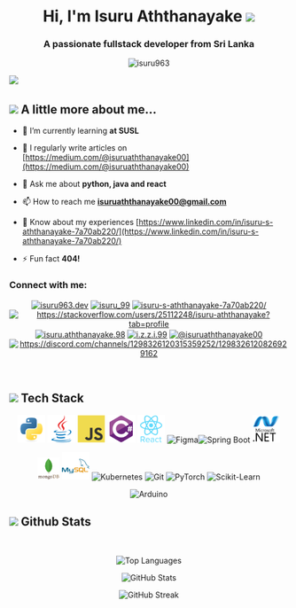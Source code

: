 <h1 align="center">Hi, I'm Isuru Aththanayake </b><img src="https://media.giphy.com/media/hvRJCLFzcasrR4ia7z/giphy.gif" width="35"> </h1>
<h3 align="center">A passionate fullstack developer from Sri Lanka</h3>
<p align="center"> <img src="https://komarev.com/ghpvc/?username=isuru963&label=Profile%20views&color=0e75b6&style=flat" alt="isuru963" /> </p>

<img src="https://user-images.githubusercontent.com/73097560/115834477-dbab4500-a447-11eb-908a-139a6edaec5c.gif">

## <img src="https://media.giphy.com/media/VgCDAzcKvsR6OM0uWg/giphy.gif" width ="50"><b> A little more about me...</b> 

- 🌱 I’m currently learning **at SUSL**

- 📝 I regularly write articles on [https://medium.com/@isuruaththanayake00](https://medium.com/@isuruaththanayake00)

- 💬 Ask me about **python, java and react**

- 📫 How to reach me **isuruaththanayake00@gmail.com**

- 📄 Know about my experiences [https://www.linkedin.com/in/isuru-s-aththanayake-7a70ab220/](https://www.linkedin.com/in/isuru-s-aththanayake-7a70ab220/)

- ⚡ Fun fact **404!**

<h3 align="left">Connect with me:</h3>

<p align="center">
<a href="https://dev.to/isuru963.dev" target="blank"><img align="center" src="https://raw.githubusercontent.com/rahuldkjain/github-profile-readme-generator/master/src/images/icons/Social/devto.svg" alt="isuru963.dev" height="30" width="40" /></a>
<a href="https://twitter.com/isuru_99" target="blank"><img align="center" src="https://raw.githubusercontent.com/rahuldkjain/github-profile-readme-generator/master/src/images/icons/Social/twitter.svg" alt="isuru_99" height="30" width="40" /></a>
<a href="https://linkedin.com/in/isuru-s-aththanayake-7a70ab220/" target="blank"><img align="center" src="https://raw.githubusercontent.com/rahuldkjain/github-profile-readme-generator/master/src/images/icons/Social/linked-in-alt.svg" alt="isuru-s-aththanayake-7a70ab220/" height="30" width="40" /></a>
<a href="https://stackoverflow.com/users/https://stackoverflow.com/users/25112248/isuru-aththanayake?tab=profile" target="blank"><img align="center" src="https://raw.githubusercontent.com/rahuldkjain/github-profile-readme-generator/master/src/images/icons/Social/stack-overflow.svg" alt="https://stackoverflow.com/users/25112248/isuru-aththanayake?tab=profile" height="30" width="40" /></a>
<a href="https://fb.com/isuru.aththanayake.98" target="blank"><img align="center" src="https://raw.githubusercontent.com/rahuldkjain/github-profile-readme-generator/master/src/images/icons/Social/facebook.svg" alt="isuru.aththanayake.98" height="30" width="40" /></a>
<a href="https://instagram.com/i.z.z.i.99" target="blank"><img align="center" src="https://raw.githubusercontent.com/rahuldkjain/github-profile-readme-generator/master/src/images/icons/Social/instagram.svg" alt="i.z.z.i.99" height="30" width="40" /></a>
<a href="https://medium.com/@isuruaththanayake00" target="blank"><img align="center" src="https://raw.githubusercontent.com/rahuldkjain/github-profile-readme-generator/master/src/images/icons/Social/medium.svg" alt="@isuruaththanayake00" height="30" width="40" /></a>
<a href="https://discord.gg/https://discord.com/channels/1298326120315359252/1298326120826929162" target="blank"><img align="center" src="https://raw.githubusercontent.com/rahuldkjain/github-profile-readme-generator/master/src/images/icons/Social/discord.svg" alt="https://discord.com/channels/1298326120315359252/1298326120826929162" height="30" width="40" /></a>
</p>

</br>

## <img src="https://media2.giphy.com/media/QssGEmpkyEOhBCb7e1/giphy.gif?cid=ecf05e47a0n3gi1bfqntqmob8g9aid1oyj2wr3ds3mg700bl&rid=giphy.gif" width ="25"><b> Tech Stack</b> 

<p align="center"> <img src="https://raw.githubusercontent.com/devicons/devicon/master/icons/python/python-original.svg" alt="Python" width="50" height="50"/>    <img src="https://raw.githubusercontent.com/devicons/devicon/master/icons/java/java-original.svg" alt="Java" width="50" height="50"/>    <img src="https://raw.githubusercontent.com/devicons/devicon/master/icons/javascript/javascript-original.svg" alt="JavaScript" width="50" height="50"/> <img src="https://raw.githubusercontent.com/devicons/devicon/master/icons/csharp/csharp-original.svg" alt="C#" width="50" height="50"/> <img src="https://raw.githubusercontent.com/devicons/devicon/master/icons/react/react-original-wordmark.svg" alt="React" width="50" height="50"/>    <img src="https://www.vectorlogo.zone/logos/figma/figma-icon.svg" alt="Figma" width="50" height="50"/><img src="https://www.vectorlogo.zone/logos/springio/springio-icon.svg" alt="Spring Boot" width="50" height="50"/>    <img src="https://raw.githubusercontent.com/devicons/devicon/master/icons/dot-net/dot-net-original-wordmark.svg" alt=".NET" width="50" height="50"/> </p>

<p align="center"> <img src="https://raw.githubusercontent.com/devicons/devicon/master/icons/mongodb/mongodb-original-wordmark.svg" alt="MongoDB" width="40" height="40"/> <img src="https://raw.githubusercontent.com/devicons/devicon/master/icons/mysql/mysql-original-wordmark.svg" alt="MySQL" width="50" height="50"/>  <img src="https://www.vectorlogo.zone/logos/kubernetes/kubernetes-icon.svg" alt="Kubernetes" width="50" height="50"/> <img src="https://www.vectorlogo.zone/logos/git-scm/git-scm-icon.svg" alt="Git" width="50" height="50"/> <img src="https://www.vectorlogo.zone/logos/pytorch/pytorch-icon.svg" alt="PyTorch" width="50" height="50"/>    <img src="https://upload.wikimedia.org/wikipedia/commons/0/05/Scikit_learn_logo_small.svg" alt="Scikit-Learn" width="50" height="50"/></p>
<p align="center"> <img src="https://cdn.worldvectorlogo.com/logos/arduino-1.svg" alt="Arduino" width="50" height="50"/> </p>


## <img src="https://media.giphy.com/media/iY8CRBdQXODJSCERIr/giphy.gif" width="35"><b> Github Stats </b>
<br>

<p align="center"> <img src="https://github-readme-stats.vercel.app/api/top-langs?username=isuru963&show_icons=true&title_color=fff&icon_color=79ff97&text_color=9f9f9f&bg_color=151515" alt="Top Languages" /> </p> <p align="center"> <img src="https://github-readme-stats.vercel.app/api?username=isuru963&show_icons=true&title_color=fff&icon_color=79ff97&text_color=9f9f9f&bg_color=151515" alt="GitHub Stats" /> </p> <p align="center"> <img src="https://github-readme-streak-stats.herokuapp.com/?user=isuru963&" alt="GitHub Streak" /> </p>
